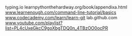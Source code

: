 typing.io
learnpythonthehardway.org/book/appendixa.html
www.learnenough.com/command-line-tutorial/basics
www.codecademy.com/learn/learn-git
lab.github.com
www.youtube.com/playlist?list=PL4cUxeGkcC9goXbgTDQ0n_4TBzOO0ocPR
